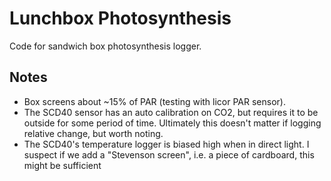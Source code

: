 # Lunchbox Photosynthesis

Code for sandwich box photosynthesis logger.


## Notes

- Box screens about ~15% of PAR (testing with licor PAR sensor).
- The SCD40 sensor has an auto calibration on CO2, but requires it to be outside for some period of time. Ultimately this doesn't matter if logging relative change, but worth noting.
- The SCD40's temperature logger is biased high when in direct light. I suspect if we add a "Stevenson screen", i.e. a piece of cardboard, this might be sufficient
